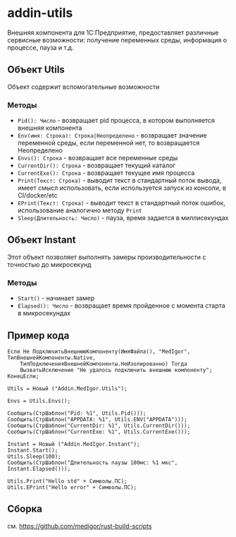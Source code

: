 # addin-utils
Внешняя компонента для 1С:Предприятие, предоставляет различные сервисные возможности: получение переменных среды, информация о процессе, пауза и т.д.

## Объект Utils
Объект содержит вспомогательные возможности
### Методы
- `Pid(): Число` - возвращает pid процесса, в котором выполняется внешняя компонента
- `Env(имя: Строка): Строка|Неопределено` - возвращает значение переменной среды, если переменной нет, то возвращается Неопределено
- `Envs(): Строка` - возвращает все переменные среды
- `CurrentDir(): Строка` - возвращает текущий каталог
- `CurrentExe(): Строка` - возвращает текущее имя процесса
- `Print(Текст: Строка)` - выводит текст в стандартный поток вывода, имеет смысл использовать, если используется запуск из консоли, в CI/docker/etc
- `EPrint(Текст: Строка)` - выводит текст в стандартный поток ошибок, использование аналогично методу `Print`
- `Sleep(Длительность: Число)` - пауза, время задается в миллисекундах

## Объект Instant
Этот объект позволяет выполнять замеры производительности с точностью до микросекунд
### Методы
- `Start()` - начинает замер
- `Elapsed(): Число` - возвращает время пройденное с момента старта в микросекундах

## Пример кода
```bsl
Если Не ПодключитьВнешнююКомпоненту(ИмяФайла(), "MedIgor", ТипВнешнейКомпоненты.Native,
    ТипПодключенияВнешнейКомпоненты.НеИзолированно) Тогда
    ВызватьИсключение "Не удалось подключить внешнюю компоненту";
КонецЕсли;

Utils = Новый ("Addin.MedIgor.Utils");

Envs = Utils.Envs();

Сообщить(СтрШаблон("Pid: %1", Utils.Pid()));
Сообщить(СтрШаблон("APPDATA: %1", Utils.ENV("APPDATA")));
Сообщить(СтрШаблон("CurrentDir: %1", Utils.CurrentDir()));
Сообщить(СтрШаблон("CurrentExe: %1", Utils.CurrentExe()));

Instant = Новый ("Addin.MedIgor.Instant");
Instant.Start();
Utils.Sleep(100);
Сообщить(СтрШаблон("Длительность паузы 100мс: %1 мкс", Instant.Elapsed()));

Utils.Print("Hello std" + Символы.ПС);
Utils.EPrint("Hello error" + Символы.ПС);
```

## Сборка
см. https://github.com/medigor/rust-build-scripts
